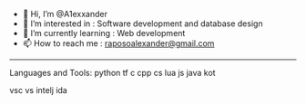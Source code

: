 - 👋 Hi, I’m @A1exxander
- 👀 I’m interested in : Software development and database design
- 🌱 I’m currently learning : Web development
- 📫 How to reach me : raposoalexander@gmail.com
<hr>
Languages and Tools:
python tf c cpp cs lua js java kot

vsc vs intelj ida

<!---
A1exxander/A1exxander is a ✨ special ✨ repository because its `README.md` (this file) appears on your GitHub profile.
You can click the Preview link to take a look at your changes.
--->
